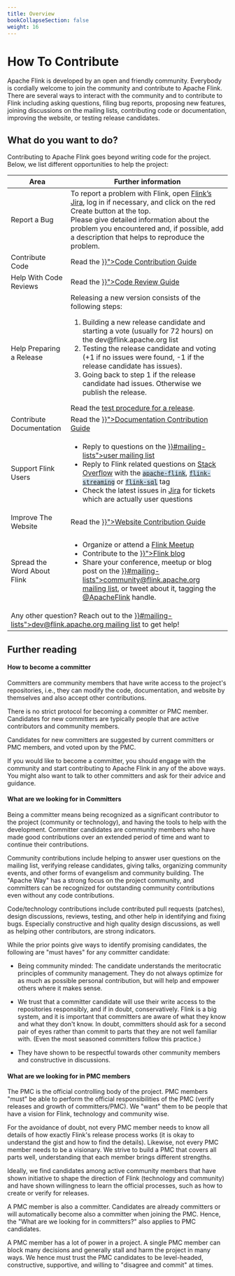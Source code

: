 ```yaml
---
title: Overview
bookCollapseSection: false
weight: 16
---
```


# How To Contribute

Apache Flink is developed by an open and friendly community. Everybody is cordially welcome to join the community and contribute to Apache Flink. There are several ways to interact with the community and to contribute to Flink including asking questions, filing bug reports, proposing new features, joining discussions on the mailing lists, contributing code or documentation, improving the website, or testing release candidates.


## What do you want to do?
<p>Contributing to Apache Flink goes beyond writing code for the project. Below, we list different opportunities to help the project:</p>


<table class="table table-bordered">
  <thead>
    <tr>
      <th>Area</th>
      <th>Further information</th>
    </tr>
  </thead>
  <tbody>
    <tr>
      <td><span class="glyphicon glyphicon-exclamation-sign" aria-hidden="true"></span> Report a Bug</td>
      <td>To report a problem with Flink, open <a href="http://issues.apache.org/jira/browse/FLINK">Flink’s Jira</a>, log in if necessary, and click on the red Create button at the top. <br/>
      Please give detailed information about the problem you encountered and, if possible, add a description that helps to reproduce the problem.</td>
    </tr>
    <tr>
      <td><span class="glyphicon glyphicon-console" aria-hidden="true"></span> Contribute Code</td>
      <td>Read the <a href="{{< relref "how-to-contribute/contribute-code" >}}">Code Contribution Guide</a></td>
    </tr>
    <tr>
      <td><span class="glyphicon glyphicon-ok" aria-hidden="true"></span> Help With Code Reviews</td>
      <td>Read the <a href="{{< relref "how-to-contribute/reviewing-prs" >}}">Code Review Guide</a></td>
    </tr>
    <tr>
      <td><span class="glyphicon glyphicon-thumbs-up" aria-hidden="true"></span> Help Preparing a Release</td>
      <td>
        Releasing a new version consists of the following steps:
        <ol>
          <li>Building a new release candidate and starting a vote (usually for 72 hours) on the dev@flink.apache.org list</li>
          <li>Testing the release candidate and voting (+1 if no issues were found, -1 if the release candidate has issues).</li>
          <li>Going back to step 1 if the release candidate had issues. Otherwise we publish the release.</li>
        </ol>
        Read the <a href="https://cwiki.apache.org/confluence/display/FLINK/Releasing">test procedure for a release</a>.
      </td>
    </tr>
    <tr>
      <td><span class="glyphicon glyphicon-list-alt" aria-hidden="true"></span> Contribute Documentation</td>
      <td>Read the <a href="{{< relref "how-to-contribute/contribute-documentation" >}}">Documentation Contribution Guide</a></td>
    </tr>
    <tr>
      <td><span class="glyphicon glyphicon-user" aria-hidden="true"></span> Support Flink Users</td>
      <td>
        <ul class="contribute-card-list">
          <li>Reply to questions on the <a href="{{< relref "community" >}}#mailing-lists">user mailing list</a></li>
          <li>Reply to Flink related questions on <a href="https://stackoverflow.com/questions/tagged/apache-flink">Stack Overflow</a> with the <a href="https://stackoverflow.com/questions/tagged/apache-flink"><code style="background-color: #cee0ed; border-color: #cee0ed;">apache-flink</code></a>, <a href="https://stackoverflow.com/questions/tagged/flink-streaming"><code style="background-color: #cee0ed; border-color: #cee0ed;">flink-streaming</code></a> or <a href="https://stackoverflow.com/questions/tagged/flink-sql"><code style="background-color: #cee0ed; border-color: #cee0ed;">flink-sql</code></a> tag</li>
          <li>Check the latest issues in <a href="http://issues.apache.org/jira/browse/FLINK">Jira</a> for tickets which are actually user questions</li>
        </ul>
      </td>
    </tr>
    <tr>
      <td><span class="glyphicon glyphicon-blackboard" aria-hidden="true"></span> Improve The Website</td>
      <td>Read the <a href="{{< relref "how-to-contribute/improve-website" >}}">Website Contribution Guide</a></td>
    </tr>
    <tr>
      <td><span class="glyphicon glyphicon-volume-up" aria-hidden="true"></span> Spread the Word About Flink</td>
      <td>
        <ul class="contribute-card-list">
        <li>Organize or attend a <a href="https://www.meetup.com/topics/apache-flink/">Flink Meetup</a></li>
        <li>Contribute to the <a href="{{< relref "posts" >}}">Flink blog</a></li>
        <li>Share your conference, meetup or blog post on the <a href="{{< relref "community" >}}#mailing-lists">community@flink.apache.org mailing list</a>, or tweet about it, tagging the <a href="https://twitter.com/ApacheFlink">@ApacheFlink</a> handle.</li>
      </ul>
      </td>
    </tr>
    <tr>
      <td colspan="2">
        <span class="glyphicon glyphicon-question-sign" aria-hidden="true"></span> Any other question? Reach out to the <a href="{{< relref "community" >}}#mailing-lists">dev@flink.apache.org mailing list</a> to get help!
      </td>
    </tr>
  </tbody>
</table>



## Further reading


#### How to become a committer

Committers are community members that have write access to the project's repositories, i.e., they can modify the code, documentation, and website by themselves and also accept other contributions.

There is no strict protocol for becoming a committer or PMC member. Candidates for new committers are typically people that are active contributors and community members.

Candidates for new committers are suggested by current committers or PMC members, and voted upon by the PMC.

If you would like to become a committer, you should engage with the community and start contributing to Apache Flink in any of the above ways. You might also want to talk to other committers and ask for their advice and guidance.

#### What are we looking for in Committers

Being a committer means being recognized as a significant contributor to the project (community or technology), and having the tools to help with the development. Committer candidates are community members who have made good contributions over an extended period of time and want to continue their contributions.

Community contributions include helping to answer user questions on the mailing list, verifying release candidates, giving talks, organizing community events, and other forms of evangelism and community building. The "Apache Way" has a strong focus on the project community, and committers can be recognized for outstanding community contributions even without any code contributions.

Code/technology contributions include contributed pull requests (patches), design discussions, reviews, testing, and other help in identifying and fixing bugs. Especially constructive and high quality design discussions, as well as helping other contributors, are strong indicators.

While the prior points give ways to identify promising candidates, the following are "must haves" for any committer candidate:

- Being community minded: The candidate understands the meritocratic principles of community management. They do not always optimize for as much as possible personal contribution, but will help and empower others where it makes sense.

- We trust that a committer candidate will use their write access to the repositories responsibly, and if in doubt, conservatively. Flink is a big system, and it is important that committers are aware of what they know and what they don't know. In doubt, committers should ask for a second pair of eyes rather than commit to parts that they are not well familiar with. (Even the most seasoned committers follow this practice.)

- They have shown to be respectful towards other community members and constructive in discussions.


#### What are we looking for in PMC members

The PMC is the official controlling body of the project. PMC members "must" be able to perform the official responsibilities of the PMC (verify releases and growth of committers/PMC). We "want" them to be people that have a vision for Flink, technology and community wise.

For the avoidance of doubt, not every PMC member needs to know all details of how exactly Flink's release process works (it is okay to understand the gist and how to find the details). Likewise, not every PMC member needs to be a visionary. We strive to build a PMC that covers all parts well, understanding that each member brings different strengths.

Ideally, we find candidates among active community members that have shown initiative to shape the direction of Flink (technology and community) and have shown willingness to learn the official processes, such as how to create or verify for releases.

A PMC member is also a committer. Candidates are already committers or will automatically become also a committer when joining the PMC. Hence, the "What are we looking for in committers?" also applies to PMC candidates.

A PMC member has a lot of power in a project. A single PMC member can block many decisions and generally stall and harm the project in many ways. We hence must trust the PMC candidates to be level-headed, constructive, supportive, and willing to "disagree and commit" at times.

